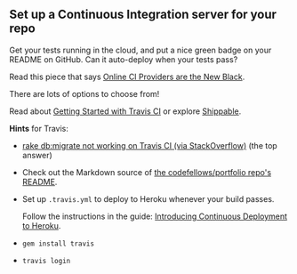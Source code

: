 ## Set up a Continuous Integration server for your repo

Get your tests running in the cloud, and put a nice green badge on your README on GitHub. Can it auto-deploy when your tests pass?

Read this piece that says [Online CI Providers are the New Black](http://jolicode.com/blog/online-ci-providers-are-the-new-black
).

There are lots of options to choose from!

Read about [Getting Started with Travis CI](http://about.travis-ci.org/docs/user/getting-started/) or explore [Shippable](http://www.shippable.com/).

**Hints** for Travis:

* [rake db:migrate not working on Travis CI (via StackOverflow)](http://stackoverflow.com/questions/10591599/rake-dbmigraion-not-working-on-travis-ci-build) (the top answer)

* Check out the Markdown source of [the codefellows/portfolio repo's README](https://github.com/codefellows/portfolio/tree/chapter-4).

* Set up `.travis.yml` to deploy to Heroku whenever your build passes.

  Follow the instructions in the guide:
[Introducing Continuous Deployment to Heroku](http://about.travis-ci.org/blog/2013-07-09-introducing-continuous-deployment-to-heroku/).

* `gem install travis`

* `travis login`
